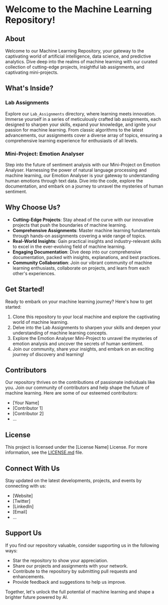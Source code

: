 # Welcome to the Machine Learning Repository!

## About

Welcome to our Machine Learning Repository, your gateway to the captivating world of artificial intelligence, data science, and predictive analytics. Dive deep into the realms of machine learning with our curated collection of cutting-edge projects, insightful lab assignments, and captivating mini-projects.

## What's Inside?

### Lab Assignments

Explore our `Lab_Assignments` directory, where learning meets innovation. Immerse yourself in a series of meticulously crafted lab assignments, each designed to sharpen your skills, expand your knowledge, and ignite your passion for machine learning. From classic algorithms to the latest advancements, our assignments cover a diverse array of topics, ensuring a comprehensive learning experience for enthusiasts of all levels.

### Mini-Project: Emotion Analyser

Step into the future of sentiment analysis with our Mini-Project on Emotion Analyser. Harnessing the power of natural language processing and machine learning, our Emotion Analyser is your gateway to understanding human emotions through text data. Dive into the code, explore the documentation, and embark on a journey to unravel the mysteries of human sentiment.

## Why Choose Us?

- **Cutting-Edge Projects**: Stay ahead of the curve with our innovative projects that push the boundaries of machine learning.
- **Comprehensive Assignments**: Master machine learning fundamentals through hands-on assignments covering a wide range of topics.
- **Real-World Insights**: Gain practical insights and industry-relevant skills to excel in the ever-evolving field of machine learning.
- **Engaging Documentation**: Dive deep into our comprehensive documentation, packed with insights, explanations, and best practices.
- **Community Collaboration**: Join our vibrant community of machine learning enthusiasts, collaborate on projects, and learn from each other's experiences.

## Get Started!

Ready to embark on your machine learning journey? Here's how to get started:

1. Clone this repository to your local machine and explore the captivating world of machine learning.
2. Delve into the Lab Assignments to sharpen your skills and deepen your understanding of machine learning concepts.
3. Explore the Emotion Analyser Mini-Project to unravel the mysteries of emotion analysis and uncover the secrets of human sentiment.
4. Join our community, share your insights, and embark on an exciting journey of discovery and learning!

## Contributors

Our repository thrives on the contributions of passionate individuals like you. Join our community of contributors and help shape the future of machine learning. Here are some of our esteemed contributors:

- [Your Name]
- [Contributor 1]
- [Contributor 2]
- ...

## License

This project is licensed under the [License Name] License. For more information, see the [LICENSE.md](LICENSE.md) file.

## Connect With Us

Stay updated on the latest developments, projects, and events by connecting with us:

- [Website]
- [Twitter]
- [LinkedIn]
- [Email]
- ...

## Support Us

If you find our repository valuable, consider supporting us in the following ways:

- Star the repository to show your appreciation.
- Share our projects and assignments with your network.
- Contribute to the repository by submitting pull requests and enhancements.
- Provide feedback and suggestions to help us improve.

Together, let's unlock the full potential of machine learning and shape a brighter future powered by AI.
